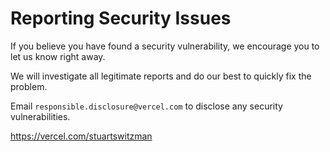 # Reporting Security Issues

If you believe you have found a security vulnerability, we encourage you to let us know right away.

We will investigate all legitimate reports and do our best to quickly fix the problem.

Email `responsible.disclosure@vercel.com` to disclose any security vulnerabilities.

https://vercel.com/stuartswitzman
